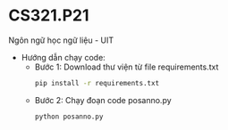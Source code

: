 # CS321.P21
Ngôn ngữ học ngữ liệu - UIT
- Hướng dẫn chạy code:
   + Bước 1: Download thư viện từ file requirements.txt
     ```bash
     pip install -r requirements.txt
     ```
   + Bước 2: Chạy đoạn code posanno.py
     ```bash
     python posanno.py
     ```
